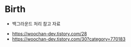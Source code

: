 # Birth

* 백그라운드 처리 참고 자료
- https://woochan-dev.tistory.com/28
- https://woochan-dev.tistory.com/30?category=770183

